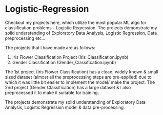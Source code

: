# Logistic-Regression

Checkout my projects here, which utilize the most popular ML algo for classification problems - Logistic Regression. The projects demonstrate my solid understanding of Exploratory Data Analysis, Logistic Regression, Data preprocessing etc...

The projects that I have made are as follows:

1. Iris Flower Classification Project (Iris_Classification.ipynb)
2. Gender Classification (Gender_Classification.ipynb)

The 1st project (Iris Flower Classification) has a clean, widely known & small sized dataset (almost all the preprocessing steps are pre-applied) due to which it was little bit easier to implement the model/ make the project. The 2nd project (Gender Classification) has a large dataset & I also preprocessed it to make it suitable for training.

The projects demonstrate my solid understanding of Exploratory Data Analysis, Logistic Regression model & data pre-processing.
